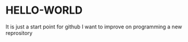 # HELLO-WORLD
It is just a start point for github
I want to improve on programming
a new reprository

